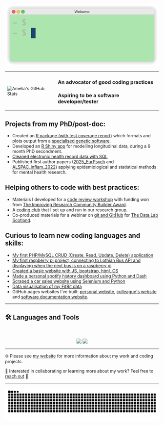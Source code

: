 <div align="center">
  <img src="images/hello.gif">
</div>  

<div align=center>
<table>
  <tr>
    <td>
      <img width="390" src="https://github-readme-stats.vercel.app/api?username=ameliaes&theme=transparent&count_private=true&show_icons=true&rank_icon=github&locale=en" alt="Amelia's GitHub Stats" />
    </td>
    <td>
      <h3>An advocator of good coding practices</h3>
      <h3>Aspiring to be a software developer/tester</h3>
    </td>
  </tr>
</table>
</div>

## Projects from my PhD/post-doc:
- Created an [R package (with test coverage report)](https://github.com/AmeliaES/susiexR) which formats and plots output from a [specialised genetic software](https://github.com/getian107/SuSiEx).
- Developed an [R Shiny app](https://github.com/TIDAL-modelling/TIDAL) for modelling longitudinal data, during a 6 month PhD secondment.
- [Cleaned electronic health record data with SQL](https://github.com/AmeliaES/SAIL)
- Published first author papers ([2025_EurPsych](https://github.com/AmeliaES/2025_EurPsych) and [ALSPAC_inflam_2022](https://github.com/AmeliaES/ALSPAC_inflam_2022)) applying epidemiological and statistical methods for mental health research.

## Helping others to code with best practices:
- Materials I developed for a [code review workshop](https://github.com/AmeliaES/code-review-workshop) with funding won from [The Improving Research Community Builder Award](https://www.orben.group/improving-research-community-builder-award).
- A [coding club](https://github.com/ccbs-stradl/coding_club/tree/main) that I set up and run in our research group.
- Co-produced materials for a webinar on [git and GitHub](https://github.com/TheDataLabScotland/tdl-academy-git-intro) for [The Data Lab Scotland](https://thedatalab.com/).

## Curious to learn new coding languages and skills:
- [My first PHP/MySQL CRUD (Create, Read, Update, Delete) application](https://github.com/AmeliaES/eCommerce-admin-panel)
- [My first raspberry pi project, connecting to Lothian Bus API and displaying when the next bus is on a raspberry pi](https://github.com/AmeliaES/raspberry-pi-bus-tracker)
- [Created a basic website with JS, bootstrap, html, CS](https://github.com/AmeliaES/CodeSpace-Portfolio)
- [Made a personal spotify history dashboard using Python and Dash](https://github.com/AmeliaES/spotify_dashboard)
- [Scraped a car sales website using Selenium and Python](https://github.com/AmeliaES/cars)
- [Data visualisation of my FitBit data](https://github.com/AmeliaES/fitbitr)
- GitHub pages websites I've built: [personal website](https://github.com/AmeliaES/ameliaes.github.io), [colleague's website](https://github.com/Life-Epi-Psych/Life-Epi-Psych.github.io) and [software documentation website](https://github.com/TIDAL-modelling/TIDAL-modelling.github.io).

---

## 🛠️ Languages and Tools

<br>

<p align="center">
    <img src="https://skillicons.dev/icons?i=bootstrap,html,css,sass,js,nodejs,flask,php,mysql,cypress,selenium,githubactions,docker,nginx,git" />
    <img src="https://skillicons.dev/icons?i=linux,ubuntu,vscode,eclipse,py,r,latex,raspberrypi" />
</p>

---

🌐 Please see [my website](https://ameliaes.github.io) for more information about my work and coding projects.

💬 Interested in collaborating or learning more about my work? Feel free to [reach out](https://www.linkedin.com/in/ameliaes/) :slightly_smiling_face:

---

<div align=center>
  <picture>
    <source media="(prefers-color-scheme: dark)" srcset="https://raw.githubusercontent.com/ameliaes/ameliaes/output/github-contribution-grid-snake-dark.svg" />
    <source media="(prefers-color-scheme: light)" srcset="https://raw.githubusercontent.com/ameliaes/ameliaes/output/github-contribution-grid-snake.svg" />
    <img alt="github-snake" src="https://raw.githubusercontent.com/ameliaes/ameliaes/output/github-contribution-grid-snake.svg" />
  </picture>
</div>

